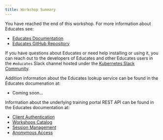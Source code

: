 ```yaml
---
title: Workshop Summary
---
```


You have reached the end of this workshop. For more information about Educates
see:

* [Educates Documentation](https://docs.educates.dev)
* [Educates GitHub Repository](https://github.com/vmware-tanzu-labs/educates-training-platform)

If you have questions about Educates or need help installing or using it, you
can reach out to the developers of Educates and other Educates users in the
`#educates` Slack channel hosted under the [Kubernetes Slack
Community](https://kubernetes.slack.com/).

Addition information about the Educates lookup service can be found in the
Educates documenation at:

* Coming soon...

Information about the underlying training portal REST API can be found in the
Educates documentation at:

* [Client Authentication](https://docs.educates.dev/portal-rest-api/client-authentication)
* [Workshops Catalog](https://docs.educates.dev/portal-rest-api/workshops-catalog)
* [Session Management](https://docs.educates.dev/portal-rest-api/session-management)
* [Anonymous Access](https://docs.educates.dev/portal-rest-api/anonymous-access)

